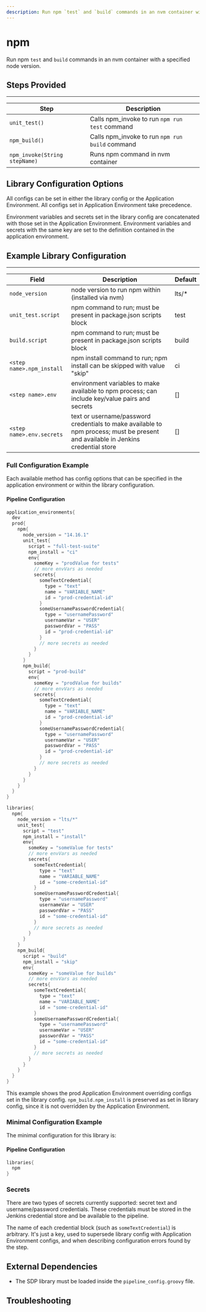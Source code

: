```yaml
---
description: Run npm `test` and `build` commands in an nvm container with a specified node version.
---
```


# npm

Run npm `test` and `build` commands in an nvm container with a specified node version.

## Steps Provided
---

| Step | Description |
| ----------- | ----------- |
| ``unit_test()`` | Calls npm_invoke to run `npm run test` command |
| ``npm_build()`` | Calls npm_invoke to run `npm run build` command |
| ``npm_invoke(String stepName)`` | Runs npm command in nvm container |

## Library Configuration Options

All configs can be set in either the library config or the Application Environment. All configs set in Application Environment take precedence.

Environment variables and secrets set in the library config are concatenated with those set in the Application Environment.
Environment variables and secrets with the same key are set to the definition contained in the application environment.

## Example Library Configuration
---

| Field | Description | Default |
| ----------- | ----------- | ----------- |
| ``node_version`` | node version to run npm within (installed via nvm) | lts/* |
| ```unit_test.script``` | npm command to run; must be present in package.json scripts block | test | 
| ``build.script`` | npm command to run; must be present in package.json scripts block | build |
| ``<step name>.npm_install`` | npm install command to run; npm install can be skipped with value "skip" | ci |
| ``<step name>.env`` | environment variables to make available to npm process; can include key/value pairs and secrets| [] |
| ``<step name>.env.secrets`` | text or username/password credentials to make available to npm process; must be present and available in Jenkins credential store | [] |

### Full Configuration Example

Each available method has config options that can be specified in the application environment or within the library configuration. 

#### Pipeline Configuration

``` groovy
application_environments{
  dev
  prod{
    npm{
      node_version = "14.16.1"
      unit_test{
        script = "full-test-suite"
        npm_install = "ci"
        env{
          someKey = "prodValue for tests"
          // more envVars as needed
          secrets{
            someTextCredential{
              type = "text"
              name = "VARIABLE_NAME"
              id = "prod-credential-id"
            }
            someUsernamePasswordCredential{
              type = "usernamePassword"
              usernameVar = "USER"
              passwordVar = "PASS"
              id = "prod-credential-id"
            }
            // more secrets as needed
          }
        }
      }
      npm_build{
        script = "prod-build"
        env{
          someKey = "prodValue for builds"
          // more envVars as needed
          secrets{
            someTextCredential{
              type = "text"
              name = "VARIABLE_NAME"
              id = "prod-credential-id"
            }
            someUsernamePasswordCredential{
              type = "usernamePassword"
              usernameVar = "USER"
              passwordVar = "PASS"
              id = "prod-credential-id"
            }
            // more secrets as needed
          }
        }
      }
    }
  }
}

libraries{
  npm{
    node_version = "lts/*"
    unit_test{
      script = "test"
      npm_install = "install"
      env{
        someKey = "someValue for tests"
        // more envVars as needed
        secrets{
          someTextCredential{
            type = "text"
            name = "VARIABLE_NAME"
            id = "some-credential-id"
          }
          someUsernamePasswordCredential{
            type = "usernamePassword"
            usernameVar = "USER"
            passwordVar = "PASS"
            id = "some-credential-id"
          }
          // more secrets as needed
        }
      }
    }
    npm_build{
      script = "build"
      npm_install = "skip"
      env{
        someKey = "someValue for builds"
        // more envVars as needed
        secrets{
          someTextCredential{
            type = "text"
            name = "VARIABLE_NAME"
            id = "some-credential-id"
          }
          someUsernamePasswordCredential{
            type = "usernamePassword"
            usernameVar = "USER"
            passwordVar = "PASS"
            id = "some-credential-id"
          }
          // more secrets as needed
        }
      }
    }
  }
}
```

This example shows the prod Application Environment overriding configs set in the library config.
`npm_build.npm_install` is preserved as set in library config, since it is not overridden by the Application Environment.

### Minimal Configuration Example

The minimal configuration for this library is:

#### Pipeline Configuration 

``` groovy 
libraries{
  npm
}
```

### Secrets

There are two types of secrets currently supported: secret text and username/password credentials.
These credentials must be stored in the Jenkins credential store and be available to the pipeline.

The name of each credential block (such as `someTextCredential`) is arbitrary.
It's just a key, used to supersede library config with Application Environment configs, and when describing configuration errors found by the step.

## External Dependencies

* The SDP library must be loaded inside the `pipeline_config.groovy` file.

## Troubleshooting
